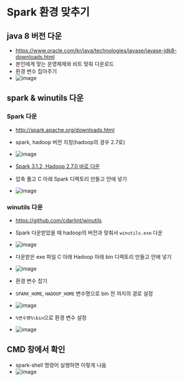 # Spark 환경 맞추기


## java 8 버전 다운
- https://www.oracle.com/kr/java/technologies/javase/javase-jdk8-downloads.html
- 본인에게 맞는 운영체제와 비트 맞춰 다운로드
- 환경 변수 잡아주기
- ![image](https://user-images.githubusercontent.com/77317312/123965149-1fde3700-d9ef-11eb-97c3-4b8c93b7caae.png)

## spark & winutils 다운
### Spark 다운
- http://spark.apache.org/downloads.html 
- spark, hadoop 버전 지정(hadoop의 경우 2.7로)
- ![image](https://user-images.githubusercontent.com/77317312/123965329-4ac88b00-d9ef-11eb-985c-990e14502150.png)
- [Spark 3.1.2, Hadoop 2.7.0 바로 다운](https://mirror.navercorp.com/apache/spark/spark-3.1.2/spark-3.1.2-bin-hadoop2.7.tgz)

- 압축 풀고 C 아래 Spark 디렉토리 만들고 안에 넣기
- ![image](https://user-images.githubusercontent.com/77317312/123965795-c6c2d300-d9ef-11eb-85f3-8a85c3b91674.png)

### winutils 다운
- https://github.com/cdarlint/winutils
- Spark 다운받았을 때 hadoop의 버전과 맞춰서 `winutils.exe` 다운
- ![image](https://user-images.githubusercontent.com/77317312/123966880-c6770780-d9f0-11eb-83aa-86ae2f10559b.png)

- 다운받은 exe 파일 C 아래 Hadoop 아래 bin 디렉토리 만들고 안에 넣기
- ![image](https://user-images.githubusercontent.com/77317312/123967279-2077cd00-d9f1-11eb-93db-46075ffd6b88.png)

- 환경 변수 잡기
- `SPARK_HOME`, `HADOOP_HOME` 변수명으로 bin 전 까지의 경로 설정
- ![image](https://user-images.githubusercontent.com/77317312/123966506-74ce7d00-d9f0-11eb-8bb6-4c63b11322b7.png)
- `%변수명%\bin`으로 환경 변수 설정
- ![image](https://user-images.githubusercontent.com/77317312/123966107-0c7f9b80-d9f0-11eb-9e78-526f359bff57.png)

## CMD 창에서 확인
- spark-shell 명령어 실행하면 이렇게 나옴
- ![image](https://user-images.githubusercontent.com/77317312/123968006-cf1c0d80-d9f1-11eb-8f8d-ab1763bc01a6.png)
